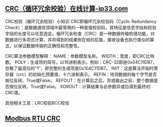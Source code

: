 ## [CRC（循环冗余校验）在线计算-ip33.com](http://www.ip33.com/crc.html)
CRC校验（循环冗余校验）小知识
CRC即循环冗余校验码（Cyclic Redundancy Check）：是数据通信领域中最常用的一种查错校验码，其特征是信息字段和校验字段的长度可以任意选定。循环冗余检查（CRC）是一种数据传输检错功能，对数据进行多项式计算，并将得到的结果附在帧的后面，接收设备也执行类似的算法，以保证数据传输的正确性和完整性。

CRC算法参数模型解释： 
NAME：参数模型名称。 
WIDTH：宽度，即CRC比特数。 
POLY：生成项的简写，以16进制表示。例如：CRC-32即是0x04C11DB7，忽略了最高位的"1"，即完整的生成项是0x104C11DB7。 
INIT：这是算法开始时寄存器（crc）的初始化预置值，十六进制表示。 
REFIN：待测数据的每个字节是否按位反转，True或False。 
REFOUT：在计算后之后，异或输出之前，整个数据是否按位反转，True或False。 
XOROUT：计算结果与此参数异或后得到最终的CRC值。

其他相关工具：LRC校验BCC校验

## [Modbus RTU CRC](http://cht.nahua.com.tw/index.php?url=http://cht.nahua.com.tw/software/crc16/&key=Modbus,%20RTU,%20CRC16&title=計算%20Modbus%20RTU%20CRC16)
